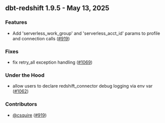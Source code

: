 ## dbt-redshift 1.9.5 - May 13, 2025

### Features

- Add 'serverless_work_group' and 'serverless_acct_id' params to profile and connection calls ([#919](https://github.com/dbt-labs/dbt-adapters/issues/919))

### Fixes

- fix retry_all exception handling ([#1069](https://github.com/dbt-labs/dbt-adapters/issues/1069))

### Under the Hood

- allow users to declare redshift_connector debug logging via env var ([#1062](https://github.com/dbt-labs/dbt-adapters/issues/1062))

### Contributors
- [@csquire](https://github.com/csquire) ([#919](https://github.com/dbt-labs/dbt-adapters/issues/919))

